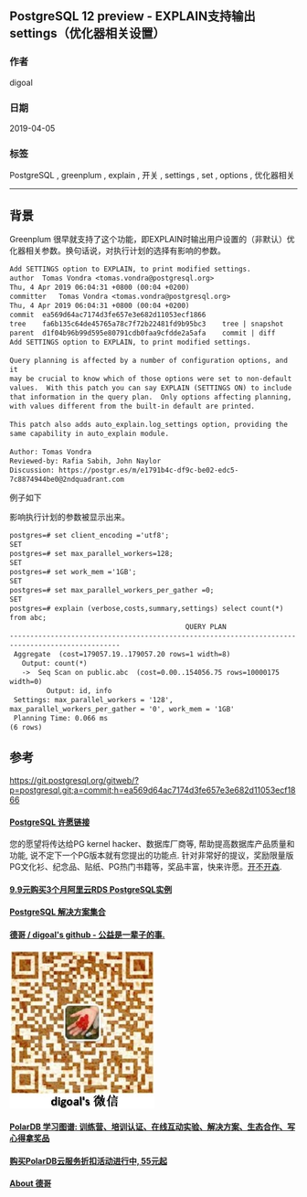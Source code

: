 ## PostgreSQL 12 preview - EXPLAIN支持输出settings（优化器相关设置）   
                                                                                                              
### 作者                                                                                                              
digoal                                                                                                              
                                                                                                              
### 日期                                                                                                              
2019-04-05                                                                                                              
                                                                                                              
### 标签                                                                                                              
PostgreSQL , greenplum , explain , 开关 , settings , set , options , 优化器相关   
                             
----                                                                                                        
                                                                                                          
## 背景                   
Greenplum 很早就支持了这个功能，即EXPLAIN时输出用户设置的（非默认）优化器相关参数。换句话说，对执行计划的选择有影响的参数。  
      
```      
Add SETTINGS option to EXPLAIN, to print modified settings.  
author	Tomas Vondra <tomas.vondra@postgresql.org>	  
Thu, 4 Apr 2019 06:04:31 +0800 (00:04 +0200)  
committer	Tomas Vondra <tomas.vondra@postgresql.org>	  
Thu, 4 Apr 2019 06:04:31 +0800 (00:04 +0200)  
commit	ea569d64ac7174d3fe657e3e682d11053ecf1866  
tree	fa6b135c64de45765a78c7f72b22481fd9b95bc3	tree | snapshot  
parent	d1f04b96b99d595e80791cdb0faa9cfdde2a5afa	commit | diff  
Add SETTINGS option to EXPLAIN, to print modified settings.  
  
Query planning is affected by a number of configuration options, and it  
may be crucial to know which of those options were set to non-default  
values.  With this patch you can say EXPLAIN (SETTINGS ON) to include  
that information in the query plan.  Only options affecting planning,  
with values different from the built-in default are printed.  
  
This patch also adds auto_explain.log_settings option, providing the  
same capability in auto_explain module.  
  
Author: Tomas Vondra  
Reviewed-by: Rafia Sabih, John Naylor  
Discussion: https://postgr.es/m/e1791b4c-df9c-be02-edc5-7c8874944be0@2ndquadrant.com  
```    
  
例子如下  
  
影响执行计划的参数被显示出来。    
  
```  
postgres=# set client_encoding ='utf8';  
SET  
postgres=# set max_parallel_workers=128;  
SET  
postgres=# set work_mem ='1GB';  
SET  
postgres=# set max_parallel_workers_per_gather =0;  
SET  
postgres=# explain (verbose,costs,summary,settings) select count(*) from abc;  
                                           QUERY PLAN                                              
-------------------------------------------------------------------------------------------------  
 Aggregate  (cost=179057.19..179057.20 rows=1 width=8)  
   Output: count(*)  
   ->  Seq Scan on public.abc  (cost=0.00..154056.75 rows=10000175 width=0)  
         Output: id, info  
 Settings: max_parallel_workers = '128', max_parallel_workers_per_gather = '0', work_mem = '1GB'  
 Planning Time: 0.066 ms  
(6 rows)  
```  
                
## 参考              
https://git.postgresql.org/gitweb/?p=postgresql.git;a=commit;h=ea569d64ac7174d3fe657e3e682d11053ecf1866  
              
  
  
  
  
  
  
  
  
  
  
  
  
  
  
  
  
  
  
  
  
  
  
  
  
  
  
  
  
  
  
  
  
  
  
  
  
  
  
  
  
  
  
  
  
  
  
  
  
  
  
  
  
  
  
  
  
  
  
  
  
  
  
  
  
  
  
  
  
  
#### [PostgreSQL 许愿链接](https://github.com/digoal/blog/issues/76 "269ac3d1c492e938c0191101c7238216")
您的愿望将传达给PG kernel hacker、数据库厂商等, 帮助提高数据库产品质量和功能, 说不定下一个PG版本就有您提出的功能点. 针对非常好的提议，奖励限量版PG文化衫、纪念品、贴纸、PG热门书籍等，奖品丰富，快来许愿。[开不开森](https://github.com/digoal/blog/issues/76 "269ac3d1c492e938c0191101c7238216").  
  
  
#### [9.9元购买3个月阿里云RDS PostgreSQL实例](https://www.aliyun.com/database/postgresqlactivity "57258f76c37864c6e6d23383d05714ea")
  
  
#### [PostgreSQL 解决方案集合](https://yq.aliyun.com/topic/118 "40cff096e9ed7122c512b35d8561d9c8")
  
  
#### [德哥 / digoal's github - 公益是一辈子的事.](https://github.com/digoal/blog/blob/master/README.md "22709685feb7cab07d30f30387f0a9ae")
  
  
![digoal's wechat](../pic/digoal_weixin.jpg "f7ad92eeba24523fd47a6e1a0e691b59")
  
  
#### [PolarDB 学习图谱: 训练营、培训认证、在线互动实验、解决方案、生态合作、写心得拿奖品](https://www.aliyun.com/database/openpolardb/activity "8642f60e04ed0c814bf9cb9677976bd4")
  
  
#### [购买PolarDB云服务折扣活动进行中, 55元起](https://www.aliyun.com/activity/new/polardb-yunparter?userCode=bsb3t4al "e0495c413bedacabb75ff1e880be465a")
  
  
#### [About 德哥](https://github.com/digoal/blog/blob/master/me/readme.md "a37735981e7704886ffd590565582dd0")
  
